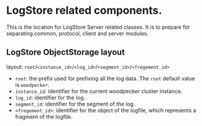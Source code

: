 # LogStore related components.

This is the location for LogStore Server related classes. It is to prepare for separating common, protocol, client and
server modules.

## LogStore ObjectStorage layout

layout: `root`/`<instance_id>`/`<log_id>`/`<segment_id>`/`<fregement_id>`

- `root`: the prefix used for prefixing all the log data. The `root` default value is `woodpecker`.
- `instance_id`: identifier for the current woodpecker cluster instance.
- `log_id`: identifier for the log.
- `segment_id`: identifier for the segment of the log.
- `<fregement_id>`: identifier for the object of the logfile, which represents a fragment of the logfile.
